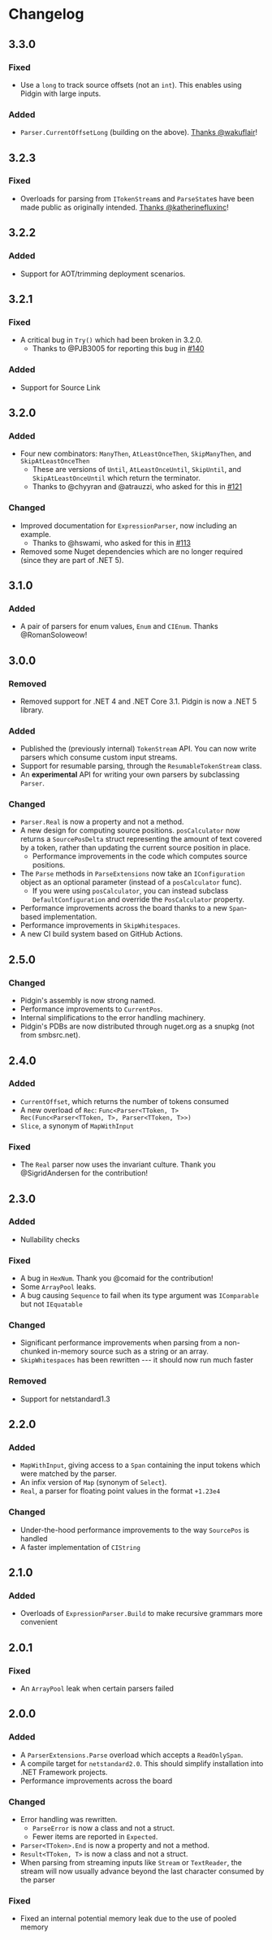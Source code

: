 Changelog
=========

3.3.0
-----

### Fixed

* Use a `long` to track source offsets (not an `int`). This enables using Pidgin with large inputs.


### Added

* `Parser.CurrentOffsetLong` (building on the above). [Thanks @wakuflair](https://github.com/benjamin-hodgson/Pidgin/issues/161)!


3.2.3
-----

### Fixed

* Overloads for parsing from `ITokenStream`s and `ParseState`s have been made public as originally intended. [Thanks @katherinefluxinc](https://github.com/benjamin-hodgson/Pidgin/issues/151)!

3.2.2
-----

### Added

* Support for AOT/trimming deployment scenarios.

3.2.1
-----

### Fixed

* A critical bug in `Try()` which had been broken in 3.2.0.
  * Thanks to @PJB3005 for reporting this bug in [#140](https://github.com/benjamin-hodgson/Pidgin/issues/140)

### Added

* Support for Source Link


3.2.0
-----

### Added

* Four new combinators: `ManyThen`, `AtLeastOnceThen`, `SkipManyThen`, and `SkipAtLeastOnceThen`
  * These are versions of `Until`, `AtLeastOnceUntil`, `SkipUntil`, and `SkipAtLeastOnceUntil` which return the terminator.
  * Thanks to @chyyran and @atrauzzi, who asked for this in [#121](https://github.com/benjamin-hodgson/Pidgin/issues/121)

### Changed

* Improved documentation for `ExpressionParser`, now including an example.
  * Thanks to @hswami, who asked for this in [#113](https://github.com/benjamin-hodgson/Pidgin/issues/113)
* Removed some Nuget dependencies which are no longer required (since they are part of .NET 5).


3.1.0
-----

### Added

* A pair of parsers for enum values, `Enum` and `CIEnum`. Thanks @RomanSoloweow!


3.0.0
-----

### Removed

* Removed support for .NET 4 and .NET Core 3.1. Pidgin is now a .NET 5 library.

### Added

* Published the (previously internal) `TokenStream` API. You can now write parsers which consume custom input streams.
* Support for resumable parsing, through the `ResumableTokenStream` class.
* An **experimental** API for writing your own parsers by subclassing `Parser`.

### Changed

* `Parser.Real` is now a property and not a method.
* A new design for computing source positions. `posCalculator` now returns a `SourcePosDelta` struct representing the amount of text covered by a token, rather than updating the current source position in place.
  * Performance improvements in the code which computes source positions.
* The `Parse` methods in `ParseExtensions` now take an `IConfiguration` object as an optional parameter (instead of a `posCalculator` func).
  * If you were using `posCalculator`, you can instead subclass `DefaultConfiguration` and override the `PosCalculator` property.
* Performance improvements across the board thanks to a new `Span`-based implementation.
* Performance improvements in `SkipWhitespaces`.
* A new CI build system based on GitHub Actions.

2.5.0
-----

### Changed

* Pidgin's assembly is now strong named.
* Performance improvements to `CurrentPos`.
* Internal simplifications to the error handling machinery.
* Pidgin's PDBs are now distributed through nuget.org as a snupkg (not from smbsrc.net).


2.4.0
-----

### Added

* `CurrentOffset`, which returns the number of tokens consumed
* A new overload of `Rec`: `Func<Parser<TToken, T> Rec(Func<Parser<TToken, T>, Parser<TToken, T>>)`
* `Slice`, a synonym of `MapWithInput`

### Fixed

* The `Real` parser now uses the invariant culture. Thank you @SigridAndersen for the contribution!

2.3.0
-----

### Added

* Nullability checks

### Fixed

* A bug in `HexNum`. Thank you @comaid for the contribution!
* Some `ArrayPool` leaks.
* A bug causing `Sequence` to fail when its type argument was `IComparable` but not `IEquatable`

### Changed

* Significant performance improvements when parsing from a non-chunked in-memory source such as a string or an array.
* `SkipWhitespaces` has been rewritten --- it should now run much faster

### Removed

* Support for netstandard1.3


2.2.0
-----

### Added

* `MapWithInput`, giving access to a `Span` containing the input tokens which were matched by the parser.
* An infix version of `Map` (synonym of `Select`).
* `Real`, a parser for floating point values in the format `+1.23e4`

### Changed

* Under-the-hood performance improvements to the way `SourcePos` is handled
* A faster implementation of `CIString`


2.1.0
-----

### Added

* Overloads of `ExpressionParser.Build` to make recursive grammars more convenient


2.0.1
-----

### Fixed

* An `ArrayPool` leak when certain parsers failed


2.0.0
-----

### Added

* A `ParserExtensions.Parse` overload which accepts a `ReadOnlySpan`.
* A compile target for `netstandard2.0`. This should simplify installation into .NET Framework projects.
* Performance improvements across the board

### Changed

* Error handling was rewritten.
  * `ParseError` is now a class and not a struct.
  * Fewer items are reported in `Expected`.
* `Parser<TToken>.End` is now a property and not a method.
* `Result<TToken, T>` is now a class and not a struct.
* When parsing from streaming inputs like `Stream` or `TextReader`, the stream will now usually advance beyond the last character consumed by the parser

### Fixed

* Fixed an internal potential memory leak due to the use of pooled memory
